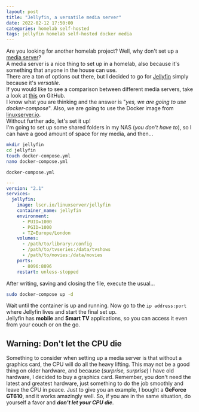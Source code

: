```yaml
---
layout: post
title: "Jellyfin, a versatile media server"
date: 2022-02-12 17:50:00
categories: homelab self-hosted
tags: jellyfin homelab self-hosted docker media
---
```


Are you looking for another homelab project? Well, why don't set up a [media server](https://en.wikipedia.org/wiki/Media_server)?\
A media server is a nice thing to set up in a homelab, also because it's something that anyone in the house can use.\
There are a ton of options out there, but I decided to go for [Jellyfin](https://jellyfin.org/) simply because it's _versatile_.\
If you would like to see a comparison between different media servers, take a look at [this](https://github.com/Protektor-Desura/Archon/wiki/Compare-Media-Servers) on GitHub.\
I know what you are thinking and the answer is "_yes, we are going to use docker-compose_". Also, we are going to use the Docker image from
[linuxserver.io](https://docs.linuxserver.io/images/docker-jellyfin).\
Without further ado, let's set it up!\
I'm going to set up some shared folders in my NAS (_you don't have to_), so I can have a good amount of space for my media, and then...
```bash
mkdir jellyfin
cd jellyfin
touch docker-compose.yml
nano docker-compose.yml
```
`docker-compose.yml`
```yaml
---
version: "2.1"
services:
  jellyfin:
    image: lscr.io/linuxserver/jellyfin
    container_name: jellyfin
    environment:
      - PUID=1000
      - PGID=1000
      - TZ=Europe/London
    volumes:
      - /path/to/library:/config
      - /path/to/tvseries:/data/tvshows
      - /path/to/movies:/data/movies
    ports:
      - 8096:8096
    restart: unless-stopped
```
After writing, saving and closing the file, execute the usual...
```bash
sudo docker-compose up -d
```
Wait until the container is up and running. Now go to the `ip address:port` where Jellyfin lives and start the final set up.\
Jellyfin has **mobile** and **Smart TV** applications, so you can access it even from your couch or on the go.

## Warning: Don't let the CPU die

Something to consider when setting up a media server is that without a graphics card, the CPU will do all the heavy lifting.
This may not be a good thing on older hardware, and because (_surprise, surprise_) I have old hardware, I decided to buy a graphics card.
Remember, you don't need the latest and greatest hardware, just something to do the job smoothly and leave the CPU in peace.
Just to give you an example, I bought a **GeForce GT610**, and it works amazingly well. So, if you are in the same situation,
do yourself a favor and **_don't let your CPU die_**.
